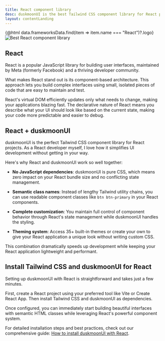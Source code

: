 ```yaml
---
title: React component library
desc: duskmoonUI is the best Tailwind CSS component library for React projects
layout: contentLanding
---
```


<script>
  import Translate from "$components/Translate.svelte"
  import Testimonials from "$components/Testimonials.svelte"
  export let data
</script>

<div class="mx-auto not-prose max-w-4xl py-12 p-6 from-base-300 rounded-box outline-base-content/5 mt-12 mb-6 items-center justify-center gap-8 bg-linear-to-b bg-center outline-2 outline-offset-6">
<div class="max-w-96 items-center w-full grid grid-cols-2 gap-6 lg:gap-12 [&>svg]:w-full [&>svg]:h-auto mx-auto">
{@html data.frameworksData.find(item => item.name === "React")?.logo}
<img class="w-full h-auto" src="https://img.daisyui.com/images/duskmoonui/mark-static.svg" alt="Best React component library" />
</div>
</div>

## React

React is a popular JavaScript library for building user interfaces, maintained by Meta (formerly Facebook) and a thriving developer community.

What makes React stand out is its component-based architecture. This approach lets you build complex interfaces using small, isolated pieces of code that are easy to maintain and test.

React's virtual DOM efficiently updates only what needs to change, making your applications blazing fast. The declarative nature of React means you describe what your UI should look like based on the current state, making your code more predictable and easier to debug.

## React + duskmoonUI

duskmoonUI is the perfect Tailwind CSS component library for React projects. As a React developer myself, I love how it simplifies UI development without getting in your way.

Here's why React and duskmoonUI work so well together:

- **No JavaScript dependencies**: duskmoonUI is pure CSS, which means zero impact on your React bundle size and no conflicting state management.
- **Semantic class names**: Instead of lengthy Tailwind utility chains, you can use readable component classes like `btn btn-primary` in your React components.

- **Complete customization**: You maintain full control of component behavior through React's state management while duskmoonUI handles the styling.

- **Theming system**: Access 35+ built-in themes or create your own to give your React application a unique look without writing custom CSS.

This combination dramatically speeds up development while keeping your React application lightweight and performant.

<div dir="ltr" class="left-[50%] rtl:left-[-50%] relative translate-x-[-50%] rtl:translate-x-[50%] my-12 w-[calc(100vw-2rem)]">
  <Testimonials items={data.testimonials} limit="6" />
</div>

## Install Tailwind CSS and duskmoonUI for React

Setting up duskmoonUI with React is straightforward and takes just a few minutes.

First, create a React project using your preferred tool like Vite or Create React App. Then install Tailwind CSS and duskmoonUI as dependencies.

Once configured, you can immediately start building beautiful interfaces with semantic HTML classes while leveraging React's powerful component system.

For detailed installation steps and best practices, check out our comprehensive guide: [How to install duskmoonUI with React](/docs/install/react/).
